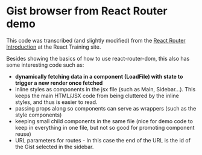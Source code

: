 # Gist browser from React Router demo

This code was transcribed (and slightly modified) from the [React Router Introduction](https://reacttraining.com/react-router/) at the React Training site.

Besides showing the basics of how to use react-router-dom, this also has some interesting code such as:

- **dynamically fetching data in a component (LoadFile) with state to trigger a new render once fetched**
- inline styles as components in the jsx file (such as Main, Sidebar...).  This keeps the main HTML/JSX code from being cluttered by the inline styles, and thus is easier to read.
- passing props along so components can serve as wrappers (such as the style components)
- keeping small child components in the same file (nice for demo code to keep in everything in one file, but not so good for promoting component reuse)
- URL parameters for routes - In this case the end of the URL is the id of the Gist selected in the sidebar.
